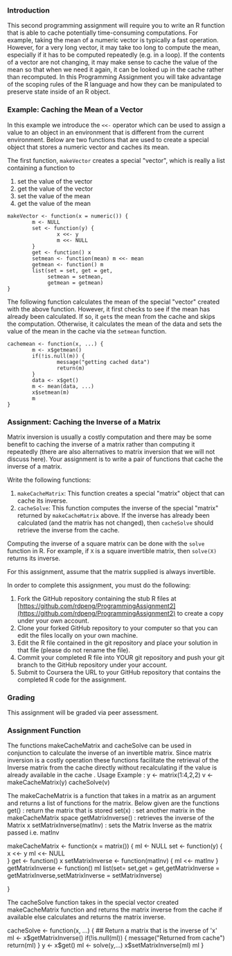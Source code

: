 ### Introduction

This second programming assignment will require you to write an R
function that is able to cache potentially time-consuming computations.
For example, taking the mean of a numeric vector is typically a fast
operation. However, for a very long vector, it may take too long to
compute the mean, especially if it has to be computed repeatedly (e.g.
in a loop). If the contents of a vector are not changing, it may make
sense to cache the value of the mean so that when we need it again, it
can be looked up in the cache rather than recomputed. In this
Programming Assignment you will take advantage of the scoping rules of
the R language and how they can be manipulated to preserve state inside
of an R object.

### Example: Caching the Mean of a Vector

In this example we introduce the `<<-` operator which can be used to
assign a value to an object in an environment that is different from the
current environment. Below are two functions that are used to create a
special object that stores a numeric vector and caches its mean.

The first function, `makeVector` creates a special "vector", which is
really a list containing a function to

1.  set the value of the vector
2.  get the value of the vector
3.  set the value of the mean
4.  get the value of the mean

<!-- -->

    makeVector <- function(x = numeric()) {
            m <- NULL
            set <- function(y) {
                    x <<- y
                    m <<- NULL
            }
            get <- function() x
            setmean <- function(mean) m <<- mean
            getmean <- function() m
            list(set = set, get = get,
                 setmean = setmean,
                 getmean = getmean)
    }

The following function calculates the mean of the special "vector"
created with the above function. However, it first checks to see if the
mean has already been calculated. If so, it `get`s the mean from the
cache and skips the computation. Otherwise, it calculates the mean of
the data and sets the value of the mean in the cache via the `setmean`
function.

    cachemean <- function(x, ...) {
            m <- x$getmean()
            if(!is.null(m)) {
                    message("getting cached data")
                    return(m)
            }
            data <- x$get()
            m <- mean(data, ...)
            x$setmean(m)
            m
    }

### Assignment: Caching the Inverse of a Matrix

Matrix inversion is usually a costly computation and there may be some
benefit to caching the inverse of a matrix rather than computing it
repeatedly (there are also alternatives to matrix inversion that we will
not discuss here). Your assignment is to write a pair of functions that
cache the inverse of a matrix.

Write the following functions:

1.  `makeCacheMatrix`: This function creates a special "matrix" object
    that can cache its inverse.
2.  `cacheSolve`: This function computes the inverse of the special
    "matrix" returned by `makeCacheMatrix` above. If the inverse has
    already been calculated (and the matrix has not changed), then
    `cacheSolve` should retrieve the inverse from the cache.

Computing the inverse of a square matrix can be done with the `solve`
function in R. For example, if `X` is a square invertible matrix, then
`solve(X)` returns its inverse.

For this assignment, assume that the matrix supplied is always
invertible.

In order to complete this assignment, you must do the following:

1.  Fork the GitHub repository containing the stub R files at
    [https://github.com/rdpeng/ProgrammingAssignment2](https://github.com/rdpeng/ProgrammingAssignment2)
    to create a copy under your own account.
2.  Clone your forked GitHub repository to your computer so that you can
    edit the files locally on your own machine.
3.  Edit the R file contained in the git repository and place your
    solution in that file (please do not rename the file).
4.  Commit your completed R file into YOUR git repository and push your
    git branch to the GitHub repository under your account.
5.  Submit to Coursera the URL to your GitHub repository that contains
    the completed R code for the assignment.

### Grading

This assignment will be graded via peer assessment.

### Assignment Function 

The functions makeCacheMatrix and cacheSolve can be used in conjunction to calculate the inverse of an invertible matrix. Since matrix inversion is a costly operation these functions facilitate the retrieval of the Inverse matrix from the cache directly without recalculating if the value is already available in the cache . Usage Example : 
y <- matrix(1:4,2,2)
v <- makeCacheMatrix(y)
cacheSolve(v)

The makeCacheMatrix is a function that takes in a matrix as an argument and returns a list of functions for the matrix. Below given are the functions
get() : return the matrix that is stored
set(x) : set another matrix in the makeCacheMatrix space
getMatrixInverse() : retrieves the inverse of the Matrix x
setMatrixInverse(matInv) : sets the Matrix Inverse as the matrix passed i.e. matInv

makeCacheMatrix <- function(x = matrix()) {
  mI <- NULL
  set <- function(y) {
    x <<- y
    mI <<- NULL    
  }
  get <- function() x
  setMatrixInverse <- function(matInv) {
    mI <<- matInv
  }
  getMatrixInverse <- function() mI
  list(set= set,get = get,getMatrixInverse = getMatrixInverse,setMatrixInverse = setMatrixInverse)

}


The cacheSolve function takes in the special vector created makeCacheMatrix function and returns the matrix inverse from the cache if available else calculates and returns the matrix inverse. 

cacheSolve <- function(x, ...) {
        ## Return a matrix that is the inverse of 'x'
  mI <- x$getMatrixInverse()
  if(!is.null(mI)) 
{
  message("Returned from cache")
  return(mI)
}
y <- x$get()
mI <- solve(y,...) 
x$setMatrixInverse(mI)
mI
}
